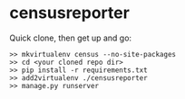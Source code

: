 censusreporter
==============

Quick clone, then get up and go:
    
    >> mkvirtualenv census --no-site-packages
    >> cd <your cloned repo dir>
    >> pip install -r requirements.txt
    >> add2virtualenv ./censusreporter
    >> manage.py runserver

